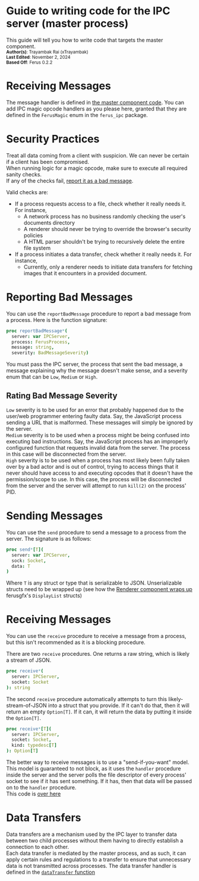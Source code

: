# Guide to writing code for the IPC server (master process)
This guide will tell you how to write code that targets the master component. \
<small>**Author(s)**: Trayambak Rai (xTrayambak)</small> \
<small>**Last Edited**: November 2, 2024</small> \
<small>**Based Off**: Ferus 0.2.2</small>

# Receiving Messages
The message handler is defined in [the master component code](../../src/components/master/master.nim). You can add IPC magic opcode handlers as you please here, granted that they are defined in the `FerusMagic` enum in the `ferus_ipc` package.

# Security Practices
Treat all data coming from a client with suspicion. We can never be certain if a client has been compromised. \
When running logic for a magic opcode, make sure to execute all required sanity checks. \
If any of the checks fail, [report it as a bad message](#reporting-bad-messages).

Valid checks are:
- If a process requests access to a file, check whether it really needs it. For instance,
  - A network process has no business randomly checking the user's documents directory
  - A renderer should never be trying to override the browser's security policies
  - A HTML parser shouldn't be trying to recursively delete the entire file system
- If a process initiates a data transfer, check whether it really needs it. For instance,
  - Currently, only a renderer needs to initiate data transfers for fetching images that it encounters in a provided document.

# Reporting Bad Messages
You can use the `reportBadMessage` procedure to report a bad message from a process. Here is the function signature:
```nim
proc reportBadMessage*(
  server: var IPCServer, 
  process: FerusProcess,
  message: string,
  severity: BadMessageSeverity)
```

You must pass the IPC server, the process that sent the bad message, a message explaining why the message doesn't make sense, and a severity enum that can be `Low`, `Medium` or `High`.

## Rating Bad Message Severity
`Low` severity is to be used for an error that probably happened due to the user/web programmer entering faulty data. Say, the JavaScript process sending a URL that is malformed. These messages will simply be ignored by the server. \
`Medium` severity is to be used when a process might be being confused into executing bad instructions. Say, the JavaScript process has an improperly configured function that requests invalid data from the server. The process in this case will be disconnected from the server. \
`High` severity is to be used when a process has most likely been fully taken over by a bad actor and is out of control, trying to access things that it never should have access to and executing opcodes that it doesn't have the permission/scope to use. In this case, the process will be disconnected from the server and the server will attempt to run `kill(2)` on the process' PID.

# Sending Messages
You can use the `send` procedure to send a message to a process from the server. The signature is as follows:
```nim
proc send*[T](
  server: var IPCServer,
  sock: Socket,
  data: T
)
```
Where `T` is any struct or type that is serializable to JSON. Unserializable structs need to be wrapped up (see how the [Renderer component wraps up](../../src/components/renderer/ipc.nim) ferusgfx's `DisplayList` structs)

# Receiving Messages
You can use the `receive` procedure to receive a message from a process, but this isn't recommended as it is a blocking procedure.

There are two `receive` procedures. One returns a raw string, which is likely a stream of JSON.
```nim
proc receive*(
  server: IPCServer,
  socket: Socket
): string
```

The second `receive` procedure automatically attempts to turn this likely-stream-of-JSON into a struct that you provide. If it can't do that,
then it will return an empty `Option[T]`. If it can, it will return the data by putting it inside the `Option[T]`.
```nim
proc receive*[T](
  server: IPCServer,
  socket: Socket,
  kind: typedesc[T]
): Option[T]
```

The better way to receive messages is to use a "send-if-you-want" model. This model is guaranteed to not block, as it uses the `handler` procedure inside the server
and the server polls the file descriptor of every process' socket to see if it has sent something. If it has, then that data will be passed on to the `handler` procedure. \
This code is [over here](../../src/components/master/master.nim#L402)

# Data Transfers
Data transfers are a mechanism used by the IPC layer to transfer data between two child processes without them having to directly establish a connection to each other. \
Each data transfer is mediated by the master process, and as such, it can apply certain rules and regulations to a transfer to ensure that unnecessary data is not
transmitted across processes. The data transfer handler is defined in the [`dataTransfer` function](../../src/components/master/master.nim#335)

